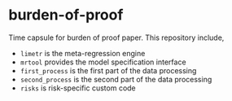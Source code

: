 # burden-of-proof
Time capsule for burden of proof paper.
This repository include,

* `limetr` is the meta-regression engine
* `mrtool` provides the model specification interface
* `first_process` is the first part of the data processing
* `second_process` is the second part of the data processing
* `risks` is risk-specific custom code
